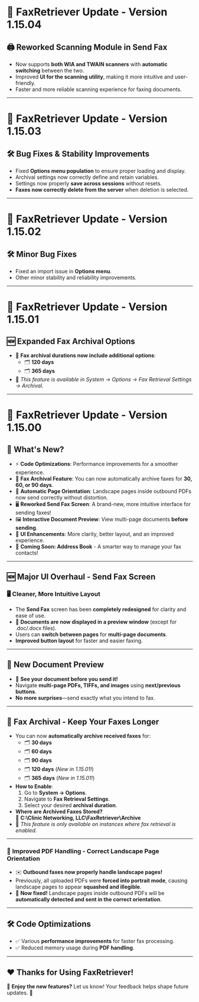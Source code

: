 # 🚀 FaxRetriever Update - Version 1.15.04

## 🖨️ **Reworked Scanning Module in Send Fax**
- Now supports **both WIA and TWAIN scanners** with **automatic switching** between the two.
- Improved **UI for the scanning utility**, making it more intuitive and user-friendly.
- Faster and more reliable scanning experience for faxing documents.

---


# 🚀 FaxRetriever Update - Version 1.15.03

## 🛠️ **Bug Fixes & Stability Improvements**
- Fixed **Options menu population** to ensure proper loading and display.
- Archival settings now correctly define and retain variables.
- Settings now properly **save across sessions** without resets.
- **Faxes now correctly delete from the server** when deletion is selected.

---

# 🚀 FaxRetriever Update - Version 1.15.02

## 🛠️ **Minor Bug Fixes**
- Fixed an import issue in **Options menu**.
- Other minor stability and reliability improvements.

---

# 🚀 FaxRetriever Update - Version 1.15.01

## 🆕 **Expanded Fax Archival Options**
- 📂 **Fax archival durations now include additional options**:
  - 🗂️ **120 days**
  - 🗂️ **365 days**
- 🔹 *This feature is available in System → Options → Fax Retrieval Settings → Archival.*

---

# 🚀 FaxRetriever Update - Version 1.15.00

## 🎉 What's New?
- ⚡ **Code Optimizations**: Performance improvements for a smoother experience.
- 📂 **Fax Archival Feature**: You can now automatically archive faxes for **30, 60, or 90 days**.
- 📄 **Automatic Page Orientation**: Landscape pages inside outbound PDFs now send correctly without distortion.
- 🖥️ **Reworked Send Fax Screen**: A brand-new, more intuitive interface for sending faxes!
- 🖼️ **Interactive Document Preview**: View multi-page documents **before sending**.
- 🎨 **UI Enhancements**: More clarity, better layout, and an improved experience.
- 📖 **Coming Soon: Address Book** - A smarter way to manage your fax contacts!

---

## 🆕 **Major UI Overhaul - Send Fax Screen**
### 🖥️ **Cleaner, More Intuitive Layout**
- The **Send Fax** screen has been **completely redesigned** for clarity and ease of use.
- 📂 **Documents are now displayed in a preview window** (except for .doc/.docx files).
- Users can **switch between pages** for **multi-page documents**.
- **Improved button layout** for faster and easier faxing.

---

## 📂 **New Document Preview**
- 📄 **See your document before you send it!**
- Navigate **multi-page PDFs, TIFFs, and images** using **next/previous buttons**.
- **No more surprises**—send exactly what you intend to fax.

---

## 📂 **Fax Archival - Keep Your Faxes Longer**
- You can now **automatically archive received faxes** for:
  - 🗂️ **30 days**
  - 🗂️ **60 days**
  - 🗂️ **90 days**
  - 🗂️ **120 days** (*New in 1.15.01!*)
  - 🗂️ **365 days** (*New in 1.15.01!*)
- **How to Enable**:
  1. Go to **System → Options**.
  2. Navigate to **Fax Retrieval Settings**.
  3. Select your desired **archival duration**.
- **Where are Archived Faxes Stored?**  
  📁 **C:\Clinic Networking, LLC\FaxRetriever\Archive**
- 🔹 *This feature is only available on instances where fax retrieval is enabled.*

---

### 📄 **Improved PDF Handling - Correct Landscape Page Orientation**
- ✉️ **Outbound faxes now properly handle landscape pages!**
- Previously, all uploaded PDFs were **forced into portrait mode**, causing landscape pages to appear **squashed and illegible**.
- 📌 **Now fixed!** Landscape pages inside outbound PDFs will be **automatically detected and sent in the correct orientation**.

---

## 🛠️ **Code Optimizations**
- ✅ Various **performance improvements** for faster fax processing.
- ✅ Reduced memory usage during **PDF handling**.

---

## ❤️ Thanks for Using FaxRetriever!
🔹 **Enjoy the new features?** Let us know! Your feedback helps shape future updates. 🚀
